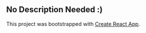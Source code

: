 ## No Description Needed :)
This project was bootstrapped with [Create React App](https://github.com/facebook/create-react-app).